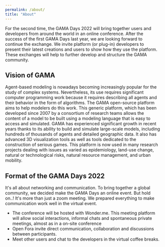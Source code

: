 ```yaml
---
permalink: /about/
title: "About"
---
```


For the second time, the GAMA Days 2022 will bring together users and developers from around the world in an online conference. After the success of the first GAMA Days last year, we are looking forward to continue the exchange. We invite platform (or plug-in) developers to present their latest creations and users to show how they use the platform. These exchanges will help to further develop and structure the GAMA community.

## Vision of GAMA

Agent-based modeling is nowadays becoming increasingly popular for the study of complex systems. Nevertheless, its use requires significant computer programming work because it requires describing all agents and their behavior in the form of algorithms. The GAMA open-source platform aims to help modelers do this work. This generic platform, which has been developed since 2007 by a consortium of research teams allows the content of a model to be built using a modeling language that is easy to access and simulated. GAMA has experienced significant growth in recent years thanks to its ability to build and simulate large-scale models, including hundreds of thousands of agents and detailed geographic data. It also has advanced 3D visualization tools as well as tools dedicated to the construction of serious games. This platform is now used in many research projects dealing with issues as varied as epidemiology, land-use change, natural or technological risks, natural resource management, and urban mobility.

## Format of the GAMA Days 2022

It's all about networking and communication. To bring together a global community, we decided make the GAMA Days an online event. But hold on..! It's more than just a zoom meeting. We prepared everything to make communication work well in the virtual event.

* The conference will be hosted with Wonder.me. This meeting platform will allow social interactions, informal chats and spontaneous private meetings, almost as in a on-site conference
* Open Fora invite direct communication, collaboration and discussions between participants.
* Meet other users and chat to the developers in the virtual coffee breaks. 

